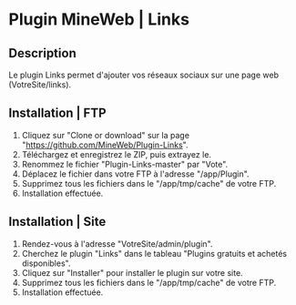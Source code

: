 # Plugin MineWeb | Links

## Description
Le plugin Links permet d'ajouter vos réseaux sociaux sur une page web (VotreSite/links).

## Installation | FTP
1. Cliquez sur "Clone or download" sur la page "https://github.com/MineWeb/Plugin-Links".
2. Téléchargez et enregistrez le ZIP, puis extrayez le.
3. Renommez le fichier "Plugin-Links-master" par "Vote".
4. Déplacez le fichier dans votre FTP à l'adresse "/app/Plugin".
5. Supprimez tous les fichiers dans le "/app/tmp/cache" de votre FTP.
6. Installation effectuée.

## Installation | Site
1. Rendez-vous à l'adresse "VotreSite/admin/plugin".
2. Cherchez le plugin "Links" dans le tableau "Plugins gratuits et achetés disponibles".
3. Cliquez sur "Installer" pour installer le plugin sur votre site.
4. Supprimez tous les fichiers dans le "/app/tmp/cache" de votre FTP.
5. Installation effectuée.

